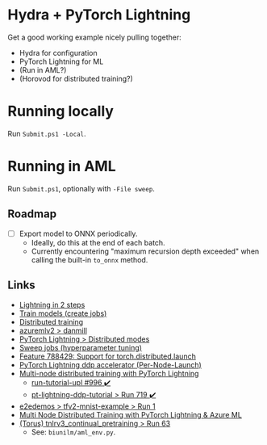 # Hydra + PyTorch Lightning

Get a good working example nicely pulling together:

- Hydra for configuration
- PyTorch Lightning for ML
- (Run in AML?)
- (Horovod for distributed training?)

# Running locally

Run `Submit.ps1 -Local`.

# Running in AML

Run `Submit.ps1`, optionally with `-File sweep`.

## Roadmap

- [ ] Export model to ONNX periodically.
    - Ideally, do this at the end of each batch.
    - Currently encountering "maximum recursion depth exceeded" when calling the
      built-in `to_onnx` method.

## Links

- [Lightning in 2 steps](https://pytorch-lightning.readthedocs.io/en/stable/new-project.html)
- [Train models (create jobs)](https://azure.github.io/azureml-v2-preview/_build/html/quickstart/jobs.html)
- [Distributed training](https://azure.github.io/azureml-v2-preview/_build/html/quickstart/distributed-training.html)
- [azuremlv2 &gt; danmill](https://ml.azure.com/experiments/id/2eeb53e6-245e-4ec3-b52a-5be72ec5f20c?wsid=/subscriptions/48bbc269-ce89-4f6f-9a12-c6f91fcb772d/resourcegroups/aml1p-rg/workspaces/aml1p-ml-wus2&tid=72f988bf-86f1-41af-91ab-2d7cd011db47#21bc4a56-e69f-46fd-b141-8c08f8a616a8)
- [PyTorch Lightning &gt; Distributed modes](https://pytorch-lightning.readthedocs.io/en/latest/multi_gpu.html#distributed-modes)
- [Sweep jobs (hyperparameter tuning)](https://azure.github.io/azureml-v2-preview/_build/html/quickstart/jobs.html#sweep-jobs-hyperparameter-tuning)
- [Feature 788429: Support for torch.distributed.launch](https://dev.azure.com/msdata/Vienna/_workitems/edit/788429)
- [PyTorch Lightning ddp accelerator (Per-Node-Launch)](https://azure.github.io/azureml-web/docs/cheatsheet/distributed-training#pytorch-lightning-ddp-accelerator-per-node-launch)
- [Multi-node distributed training with PyTorch Lightning](https://github.com/Azure/azureml-examples/blob/main/tutorials/using-pytorch-lightning/4.train-multi-node-ddp.ipynb)
    - [run-tutorial-upl \#996 :heavy_check_mark:](https://github.com/Azure/azureml-examples/runs/1709068525?check_suite_focus=true)
    - [pt-lightning-ddp-tutorial &gt; Run 719 :heavy_check_mark:](https://ml.azure.com/experiments/id/c719a3fe-ab85-4796-8f5d-2a089ed2f107/runs/pt-lightning-ddp-tutorial_1610722264_acb99097?wsid=/subscriptions/6560575d-fa06-4e7d-95fb-f962e74efd7a/resourcegroups/azureml-examples/workspaces/default&tid=72f988bf-86f1-41af-91ab-2d7cd011db47#outputsAndLogs)
- [e2edemos &gt; tfv2-mnist-example &gt; Run 1](https://ml.azure.com/experiments/id/551a6619-86f5-4eec-9a66-ed354f13940f/runs/tfv2-mnist-example_1598911924_4a281f7b?wsid=/subscriptions/92c76a2f-0e1c-4216-b65e-abf7a3f34c1e/resourcegroups/demorg/workspaces/e2edemos&tid=72f988bf-86f1-41af-91ab-2d7cd011db47)
- [Multi Node Distributed Training with PyTorch Lightning \& Azure ML](https://medium.com/microsoftazure/multi-node-distributed-training-with-pytorch-lightning-azure-ml-88ac59d43114)
- [(Torus) tnlrv3_continual_pretraining &gt; Run 63](https://ml.azure.com/experiments/id/bc0d0c25-cc31-4290-bd9d-d3fd8b9e9393/runs/73096fd6-abcd-43e3-8132-a527ca4f4af9?wsid=/subscriptions/98d476c6-c75b-481c-8c18-f53d91f614b0/resourcegroups/Phase2Prod/workspaces/Matrix&tid=cdc5aeea-15c5-4db6-b079-fcadd2505dc2#snapshot)
    - See: `biunilm/aml_env.py`.
